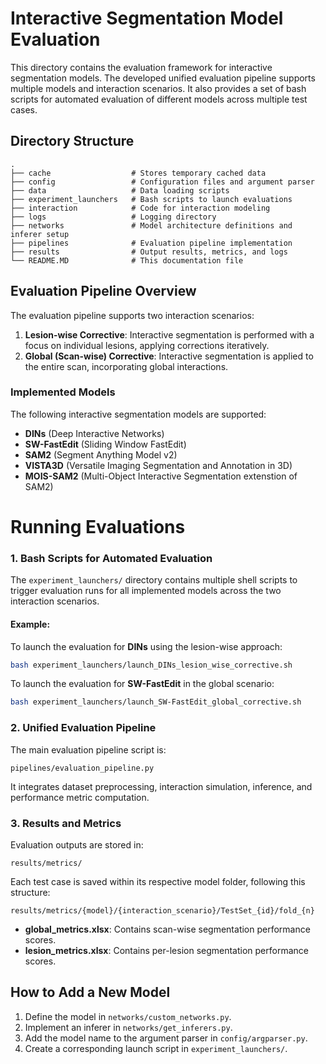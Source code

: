 # Interactive Segmentation Model Evaluation

This directory contains the evaluation framework for interactive segmentation models. The developed unified evaluation pipeline supports multiple models and interaction scenarios. It also provides a set of bash scripts for automated evaluation of different models across multiple test cases.

## Directory Structure

```
.
├── cache                  # Stores temporary cached data
├── config                 # Configuration files and argument parser
├── data                   # Data loading scripts
├── experiment_launchers   # Bash scripts to launch evaluations
├── interaction            # Code for interaction modeling
├── logs                   # Logging directory
├── networks               # Model architecture definitions and inferer setup
├── pipelines              # Evaluation pipeline implementation
├── results                # Output results, metrics, and logs
└── README.MD              # This documentation file
```


## Evaluation Pipeline Overview

The evaluation pipeline supports two interaction scenarios:

1. **Lesion-wise Corrective**: Interactive segmentation is performed with a focus on individual lesions, applying corrections iteratively.
2. **Global (Scan-wise) Corrective**: Interactive segmentation is applied to the entire scan, incorporating global interactions.


### Implemented Models

The following interactive segmentation models are supported:
- **DINs** (Deep Interactive Networks)
- **SW-FastEdit** (Sliding Window FastEdit)
- **SAM2** (Segment Anything Model v2)
- **VISTA3D** (Versatile Imaging Segmentation and Annotation in 3D)
- **MOIS-SAM2** (Multi-Object Interactive Segmentation extenstion of SAM2)

# Running Evaluations

### 1. Bash Scripts for Automated Evaluation

The `experiment_launchers/` directory contains multiple shell scripts to trigger evaluation runs for all implemented models across the two interaction scenarios.

#### Example:
To launch the evaluation for **DINs** using the lesion-wise approach:
```bash
bash experiment_launchers/launch_DINs_lesion_wise_corrective.sh
```

To launch the evaluation for **SW-FastEdit** in the global scenario:
```bash
bash experiment_launchers/launch_SW-FastEdit_global_corrective.sh
```

### 2. Unified Evaluation Pipeline

The main evaluation pipeline script is:
```
pipelines/evaluation_pipeline.py
```
It integrates dataset preprocessing, interaction simulation, inference, and performance metric computation.

### 3. Results and Metrics

Evaluation outputs are stored in:
```
results/metrics/
```
Each test case is saved within its respective model folder, following this structure:
```
results/metrics/{model}/{interaction_scenario}/TestSet_{id}/fold_{n}
```
- **global_metrics.xlsx**: Contains scan-wise segmentation performance scores.
- **lesion_metrics.xlsx**: Contains per-lesion segmentation performance scores.

## How to Add a New Model

1. Define the model in `networks/custom_networks.py`.
2. Implement an inferer in `networks/get_inferers.py`.
3. Add the model name to the argument parser in `config/argparser.py`.
4. Create a corresponding launch script in `experiment_launchers/`.
